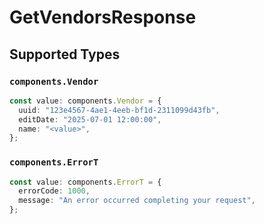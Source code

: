 # GetVendorsResponse


## Supported Types

### `components.Vendor`

```typescript
const value: components.Vendor = {
  uuid: "123e4567-4ae1-4eeb-bf1d-2311099d43fb",
  editDate: "2025-07-01 12:00:00",
  name: "<value>",
};
```

### `components.ErrorT`

```typescript
const value: components.ErrorT = {
  errorCode: 1000,
  message: "An error occurred completing your request",
};
```

